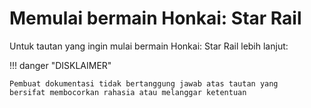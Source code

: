# Memulai bermain Honkai: Star Rail

Untuk tautan yang ingin mulai bermain Honkai: Star Rail lebih lanjut:

!!! danger "DISKLAIMER"

    Pembuat dokumentasi tidak bertanggung jawab atas tautan yang
    bersifat membocorkan rahasia atau melanggar ketentuan